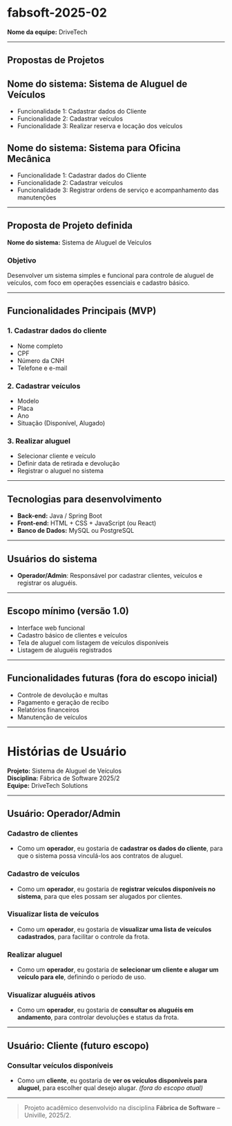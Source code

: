 # fabsoft-2025-02

**Nome da equipe:** DriveTech 

---
##  Propostas de Projetos

## Nome do sistema: Sistema de Aluguel de Veículos 
- Funcionalidade 1: Cadastrar dados do Cliente
- Funcionalidade 2: Cadastrar veículos
- Funcionalidade 3: Realizar reserva e locação dos veículos

## Nome do sistema: Sistema para Oficina Mecânica
- Funcionalidade 1: Cadastrar dados do Cliente
- Funcionalidade 2: Cadastrar veículos
- Funcionalidade 3: Registrar ordens de serviço e acompanhamento das manutenções
---

##  Proposta de Projeto definida  
**Nome do sistema:** Sistema de Aluguel de Veículos  

###  Objetivo  
Desenvolver um sistema simples e funcional para controle de aluguel de veículos, com foco em operações essenciais e cadastro básico.

---

##  Funcionalidades Principais (MVP)

### 1. Cadastrar dados do cliente
- Nome completo  
- CPF  
- Número da CNH  
- Telefone e e-mail  

### 2. Cadastrar veículos
- Modelo  
- Placa  
- Ano  
- Situação (Disponível, Alugado)  

### 3. Realizar aluguel
- Selecionar cliente e veículo  
- Definir data de retirada e devolução  
- Registrar o aluguel no sistema  

---

##  Tecnologias para desenvolvimento
- **Back-end:** Java / Spring Boot  
- **Front-end:** HTML + CSS + JavaScript (ou React)  
- **Banco de Dados:** MySQL ou PostgreSQL  

---

##  Usuários do sistema
- **Operador/Admin**: Responsável por cadastrar clientes, veículos e registrar os aluguéis.

---

##  Escopo mínimo (versão 1.0)
- Interface web funcional  
- Cadastro básico de clientes e veículos  
- Tela de aluguel com listagem de veículos disponíveis  
- Listagem de aluguéis registrados  

---

##  Funcionalidades futuras (fora do escopo inicial)
- Controle de devolução e multas  
- Pagamento e geração de recibo  
- Relatórios financeiros  
- Manutenção de veículos

---

#  Histórias de Usuário  
**Projeto:** Sistema de Aluguel de Veículos  
**Disciplina:** Fábrica de Software 2025/2  
**Equipe:** DriveTech Solutions  

---

##  Usuário: Operador/Admin

###  Cadastro de clientes
- Como um **operador**, eu gostaria de **cadastrar os dados do cliente**, para que o sistema possa vinculá-los aos contratos de aluguel.

###  Cadastro de veículos
- Como um **operador**, eu gostaria de **registrar veículos disponíveis no sistema**, para que eles possam ser alugados por clientes.

###  Visualizar lista de veículos
- Como um **operador**, eu gostaria de **visualizar uma lista de veículos cadastrados**, para facilitar o controle da frota.

###  Realizar aluguel
- Como um **operador**, eu gostaria de **selecionar um cliente e alugar um veículo para ele**, definindo o período de uso.

###  Visualizar aluguéis ativos
- Como um **operador**, eu gostaria de **consultar os aluguéis em andamento**, para controlar devoluções e status da frota.

---

##  Usuário: Cliente (futuro escopo)

###  Consultar veículos disponíveis
- Como um **cliente**, eu gostaria de **ver os veículos disponíveis para aluguel**, para escolher qual desejo alugar. *(fora do escopo atual)*

---


> Projeto acadêmico desenvolvido na disciplina **Fábrica de Software** – Univille, 2025/2.
